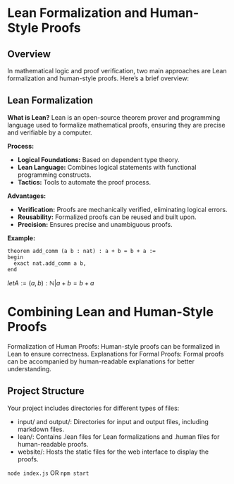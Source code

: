 # Lean Formalization and Human-Style Proofs

## Overview

In mathematical logic and proof verification, two main approaches are Lean formalization and human-style proofs. Here’s a brief overview:

## Lean Formalization

**What is Lean?**
Lean is an open-source theorem prover and programming language used to formalize mathematical proofs, ensuring they are precise and verifiable by a computer.

**Process:**
- **Logical Foundations:** Based on dependent type theory.
- **Lean Language:** Combines logical statements with functional programming constructs.
- **Tactics:** Tools to automate the proof process.

**Advantages:**
- **Verification:** Proofs are mechanically verified, eliminating logical errors.
- **Reusability:** Formalized proofs can be reused and built upon.
- **Precision:** Ensures precise and unambiguous proofs.

**Example:**
```lean
theorem add_comm (a b : nat) : a + b = b + a :=
begin
  exact nat.add_comm a b,
end
```

$let A := {(a,b) : ℕ | a+b = b+a}$


# Combining Lean and Human-Style Proofs

Formalization of Human Proofs: Human-style proofs can be formalized in Lean to ensure correctness.
Explanations for Formal Proofs: Formal proofs can be accompanied by human-readable explanations for better understanding.

## Project Structure
Your project includes directories for different types of files:

- input/ and output/: Directories for input and output files, including markdown files.
- lean/: Contains .lean files for Lean formalizations and .human files for human-readable proofs.
- website/: Hosts the static files for the web interface to display the proofs.

```node index.js```
OR
```npm start```

